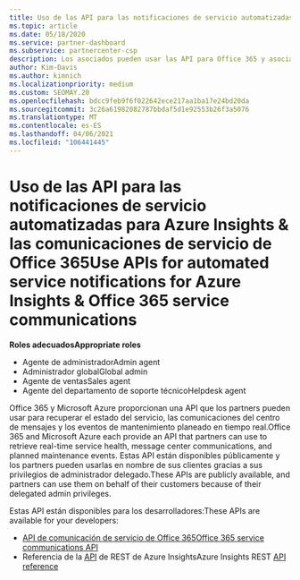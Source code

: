 ```yaml
---
title: Uso de las API para las notificaciones de servicio automatizadas
ms.topic: article
ms.date: 05/18/2020
ms.service: partner-dashboard
ms.subservice: partnercenter-csp
description: Los asociados pueden usar las API para Office 365 y asociados de Microsoft Azure para el estado del servicio en tiempo real, las comunicaciones del centro de mensajes y los eventos de mantenimiento planeado.
author: Kim-Davis
ms.author: kimnich
ms.localizationpriority: medium
ms.custom: SEOMAY.20
ms.openlocfilehash: bdcc9feb9f6f022642ece217aa1ba17e24bd20da
ms.sourcegitcommit: 3c26a61982082787bbdaf5d1e92553b26f3a5076
ms.translationtype: MT
ms.contentlocale: es-ES
ms.lasthandoff: 04/06/2021
ms.locfileid: "106441445"
---
```

# <a name="use-apis-for-automated-service-notifications-for-azure-insights--office-365-service-communications"></a><span data-ttu-id="f08d1-103">Uso de las API para las notificaciones de servicio automatizadas para Azure Insights & las comunicaciones de servicio de Office 365</span><span class="sxs-lookup"><span data-stu-id="f08d1-103">Use APIs for automated service notifications for Azure Insights & Office 365 service communications</span></span>

<span data-ttu-id="f08d1-104">**Roles adecuados**</span><span class="sxs-lookup"><span data-stu-id="f08d1-104">**Appropriate roles**</span></span>

- <span data-ttu-id="f08d1-105">Agente de administrador</span><span class="sxs-lookup"><span data-stu-id="f08d1-105">Admin agent</span></span>
- <span data-ttu-id="f08d1-106">Administrador global</span><span class="sxs-lookup"><span data-stu-id="f08d1-106">Global admin</span></span>
- <span data-ttu-id="f08d1-107">Agente de ventas</span><span class="sxs-lookup"><span data-stu-id="f08d1-107">Sales agent</span></span>
- <span data-ttu-id="f08d1-108">Agente del departamento de soporte técnico</span><span class="sxs-lookup"><span data-stu-id="f08d1-108">Helpdesk agent</span></span>

<span data-ttu-id="f08d1-109">Office 365 y Microsoft Azure proporcionan una API que los partners pueden usar para recuperar el estado del servicio, las comunicaciones del centro de mensajes y los eventos de mantenimiento planeado en tiempo real.</span><span class="sxs-lookup"><span data-stu-id="f08d1-109">Office 365 and Microsoft Azure each provide an API that partners can use to retrieve real-time service health, message center communications, and planned maintenance events.</span></span> <span data-ttu-id="f08d1-110">Estas API están disponibles públicamente y los partners pueden usarlas en nombre de sus clientes gracias a sus privilegios de administrador delegado.</span><span class="sxs-lookup"><span data-stu-id="f08d1-110">These APIs are publicly available, and partners can use them on behalf of their customers because of their delegated admin privileges.</span></span>

<span data-ttu-id="f08d1-111">Estas API están disponibles para los desarrolladores:</span><span class="sxs-lookup"><span data-stu-id="f08d1-111">These APIs are available for your developers:</span></span>

- [<span data-ttu-id="f08d1-112">API de comunicación de servicio de Office 365</span><span class="sxs-lookup"><span data-stu-id="f08d1-112">Office 365 service communications API</span></span>](/office/office-365-management-api/office-365-service-communications-api-reference)
- <span data-ttu-id="f08d1-113">Referencia de la [API](/rest/api/monitor/) de REST de Azure Insights</span><span class="sxs-lookup"><span data-stu-id="f08d1-113">Azure Insights REST [API reference](/rest/api/monitor/)</span></span>

 

 
